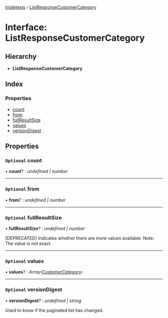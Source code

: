 [tripletexjs](../README.md) › [ListResponseCustomerCategory](listresponsecustomercategory.md)

# Interface: ListResponseCustomerCategory

## Hierarchy

* **ListResponseCustomerCategory**

## Index

### Properties

* [count](listresponsecustomercategory.md#optional-count)
* [from](listresponsecustomercategory.md#optional-from)
* [fullResultSize](listresponsecustomercategory.md#optional-fullresultsize)
* [values](listresponsecustomercategory.md#optional-values)
* [versionDigest](listresponsecustomercategory.md#optional-versiondigest)

## Properties

### `Optional` count

• **count**? : *undefined | number*

___

### `Optional` from

• **from**? : *undefined | number*

___

### `Optional` fullResultSize

• **fullResultSize**? : *undefined | number*

[DEPRECATED] Indicates whether there are more values available. Note: The value is not exact

___

### `Optional` values

• **values**? : *Array‹[CustomerCategory](customercategory.md)›*

___

### `Optional` versionDigest

• **versionDigest**? : *undefined | string*

Used to know if the paginated list has changed.
